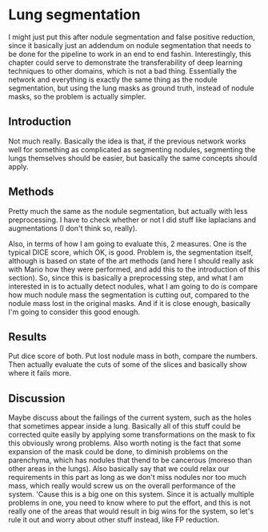 # Lung segmentation

I might just put this after nodule segmentation and false positive reduction, since it basically just an addendum on nodule segmentation that needs to be done for the pipeline to work in an end to end fashin. Interestingly, this chapter could serve to demonstrate the transferability of deep learning techniques to other domains, which is not a bad thing. Essentially the network and everything is exactly the same thing as the nodule segmentation, but using the lung masks as ground truth, instead of nodule masks, so the problem is actually simpler.

## Introduction
Not much really. Basically the idea is that, if the previous network works well for something as complicated as segmenting nodules, segmenting the lungs themselves should be easier, but basically the same concepts should apply. 

## Methods
Pretty much the same as the nodule segmentation, but actually with less preprocessing. I have to check whether or not I did stuff like laplacians and augmentations (I don't think so, really).

Also, in terms of how I am going to evaluate this, 2 measures. One is the typical DICE score, which OK, is good. Problem is, the segmentation itself, although is based on state of the art methods (and here I should really ask with Mario how they were performed, and add this to the introduction of this section). So, since this is basically a preprocessing step, and what I am interested in is to actually detect nodules, what I am going to do is compare how much nodule mass the segmentation is cutting out, compared to the nodule mass lost in the original masks. And if it is close enough, basically I'm going to consider this good enough.

## Results
Put dice score of both. Put lost nodule mass in both, compare the numbers.
Then actually evaluate the cuts of some of the slices and basically show where it fails more.

## Discussion
Maybe discuss about the failings of the current system, such as the holes that sometimes appear inside a lung. Basically all of this stuff could be corrected quite easily by applying some transformations on the mask to fix this obviously wrong problems. Also worth noting is the fact that some expansion of the mask could be done, to diminish problems on the parenchyma, which has nodules that thend to be cancerous (moreso than other areas in the lungs). Also basically say that we could relax our requirements in this part as long as we don't miss nodules nor too much mass, which really would screw us on the overall performance of the system. 'Cause this is a big one on this system. Since it is actually multiple problems in one, you need to know where to put the effort, and this is not really one of the areas that would result in big wins for the system, so let's rule it out and worry about other stuff instead, like FP reduction.
